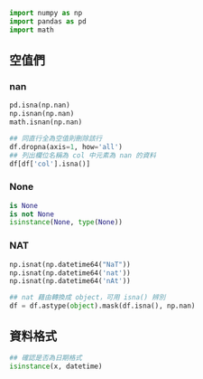 ```python
import numpy as np
import pandas as pd
import math
```

## 空值們
### nan
```python
pd.isna(np.nan)
np.isnan(np.nan)
math.isnan(np.nan)

## 同直行全為空值則刪除該行
df.dropna(axis=1, how='all')
## 列出欄位名稱為 col 中元素為 nan 的資料
df[df['col'].isna()]
```

### None
```python
is None
is not None
isinstance(None, type(None))
```

### NAT
```python
np.isnat(np.datetime64("NaT"))
np.isnat(np.datetime64('nat'))
np.isnat(np.datetime64('nAt'))

## nat 藉由轉換成 object，可用 isna() 辨別
df = df.astype(object).mask(df.isna(), np.nan)
```

## 資料格式
```python
## 確認是否為日期格式
isinstance(x, datetime)
```
